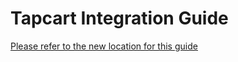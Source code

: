 # Tapcart Integration Guide
[Please refer to the new location for this guide](https://github.com/flowcommerce/examples-shopify/tree/master/tapcart-integration)
